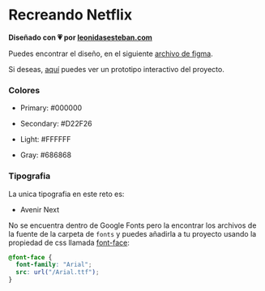 # Recreando Netflix

**Diseñado con 💗 por [leonidasesteban.com](https://leonidasesteban.com/)**

Puedes encontrar el diseño, en el siguiente [archivo de figma](https://www.figma.com/file/I5GfzHndh0ypq0wFHpnjoQ/Netflix-Mobile?node-id=15%3A164).

Si deseas, [aquí](https://www.figma.com/proto/I5GfzHndh0ypq0wFHpnjoQ/Netflix-Mobile?node-id=30%3A209&viewport=1164%2C605%2C0.9113100171089172&scaling=scale-down) puedes ver un prototipo interactivo del proyecto.

### Colores

<!-- Negro -->

- Primary: #000000
<!-- Rojo -->
- Secondary: #D22F26
<!-- Blanco -->
- Light: #FFFFFF
<!-- Gris -->
- Gray: #686868

### Tipografia

La unica tipografia en este reto es:

- Avenir Next

No se encuentra dentro de Google Fonts pero la encontrar los archivos de la fuente de la carpeta de `fonts` y puedes añadirla a tu proyecto usando la propiedad de css llamada [font-face](https://developer.mozilla.org/es/docs/Web/CSS/@font-face):

```css
@font-face {
  font-family: "Arial";
  src: url("/Arial.ttf");
}
```
